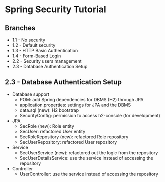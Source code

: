 # Spring Security Tutorial

## Branches

- 1.1 - No security
- 1.2 - Default security
- 1.3 - HTTP Basic Authentication
- 1.4 - Form-Based Login
- 2.2 - Security users management
- 2.3 - Database Authentication Setup

## 2.3 - Database Authentication Setup

- Database support
	- POM: add Spring dependencies for DBMS (H2) through JPA
	- application.properties: settings for JPA and the DBMS
	- data.sql (new): H2 bootstrap
	- SecurityConfig: permission to access h2-console (for development)
- JPA
	- SecRole (new): Role entity
	- SecUser: refactored User entity
	- SecRoleRepository (new): refactored Role repository
	- SecUserRepository: refactored User repository
- Service
	- SecUserService (new): refactored out the logic from the repository
	- SecUserDetailsService: use the service instead of accessing the repository
- Controller
	- UserController: use the service instead of accessing the repository
